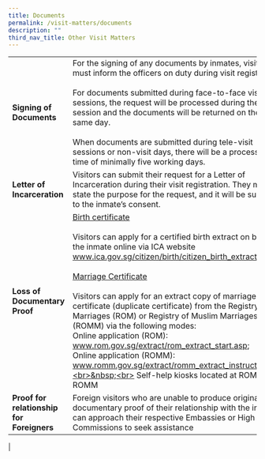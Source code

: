 ```yaml
---
title: Documents
permalink: /visit-matters/documents
description: ""
third_nav_title: Other Visit Matters
---
```

|  | | 
| -------- | -------- | 
|**Signing of Documents** |For the signing of any documents by inmates, visitors must inform the officers on duty during visit registration.<br>&nbsp;<br>For documents submitted during face-to-face visit sessions, the request will be processed during the visit session and the documents will be returned on the * same day.<br>&nbsp;<br>When documents are submitted during tele-visit sessions or non-visit days, there will be a processing time of minimally five working days.| 
|**Letter of Incarceration**| Visitors can submit their request for a Letter of Incarceration during their visit registration. They must state the purpose for the request, and it will be subjected to the inmate’s consent. | 
|**Loss of Documentary Proof** |<u>Birth certificate</u><br>&nbsp;<br>Visitors can apply for a certified birth extract on behalf of the inmate online via ICA website www.ica.gov.sg/citizen/birth/citizen_birth_extract<br>&nbsp;<br><u>Marriage Certificate</u><br>&nbsp;<br>Visitors can apply for an extract copy of marriage certificate (duplicate certificate) from the Registry of Marriages (ROM) or Registry of Muslim Marriages (ROMM) via the following modes:<br>Online application (ROM): <br>www.rom.gov.sg/extract/rom_extract_start.asp; <br>Online application (ROMM):<br>www.romm.gov.sg/extract/romm_extract_instruction.asp;<br>&nbsp;<br> Self-help kiosks located at ROM and ROMM| 
|**Proof for relationship for Foreigners** |Foreign visitors who are unable to produce original documentary proof of their relationship with the inmate can approach their respective Embassies or High Commissions to seek assistance|
|
